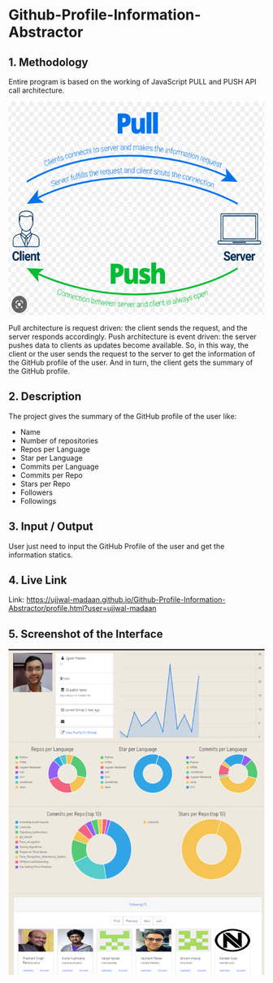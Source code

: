 # Github-Profile-Information-Abstractor

## 1. Methodology

Entire program is based on the working of JavaScript PULL and PUSH API call architecture.

<img width="600" height="420" alt="image" src="https://github.com/Ujjwal-Madaan/Github-Profile-Information-Abstractor/blob/main/images/Screenshot%20(3711).png">

Pull architecture is request driven: the client sends the request, and the server responds accordingly. Push architecture is event driven: the server pushes data to clients as updates become available. So, in this way, the client or the user sends the request to the server to get the information of the GitHub profile of the user. And in turn, the client gets the summary of the GitHub profile.

## 2. Description

The project gives the summary of the GitHub profile of the user like:
- Name
- Number of repositories
- Repos per Language
- Star per Language
- Commits per Language
- Commits per Repo
- Stars per Repo
- Followers
- Followings

## 3. Input / Output
User just need to input the GitHub Profile of the user and get the information statics.

## 4. Live Link

Link: https://ujjwal-madaan.github.io/Github-Profile-Information-Abstractor/profile.html?user=ujjwal-madaan

## 5. Screenshot of the Interface

<div align = center>

<img
    src = 'https://github.com/Ujjwal-Madaan/Github-Profile-Information-Abstractor/blob/main/images/Main%20Image.png'
    width = 800
/>

</div>


